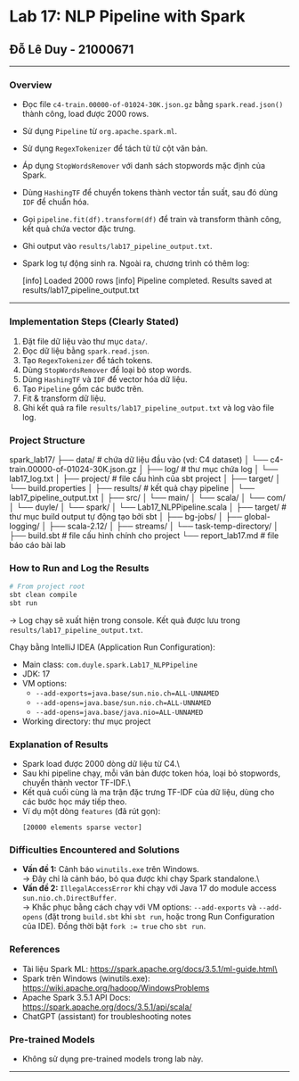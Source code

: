 # Lab 17: NLP Pipeline with Spark

## Đỗ Lê Duy - 21000671
  ---
  
  ### Overview
  
  - Đọc file `c4-train.00000-of-01024-30K.json.gz` bằng
    `spark.read.json()` thành công, load được 2000 rows.
  
  - Sử dụng `Pipeline` từ `org.apache.spark.ml`.
  
  - Sử dụng `RegexTokenizer` để tách từ từ cột văn bản.
  
  - Áp dụng `StopWordsRemover` với danh sách stopwords mặc định của
    Spark.
  
  - Dùng `HashingTF` để chuyển tokens thành vector tần suất, sau đó
    dùng `IDF` để chuẩn hóa.
  
  - Gọi `pipeline.fit(df).transform(df)` để train và transform thành công, kết quả chứa
    vector đặc trưng.
  
  - Ghi output vào `results/lab17_pipeline_output.txt`.
  
  - Spark log tự động sinh ra. Ngoài ra, chương trình có thêm log:
  
    [info] Loaded 2000 rows
    [info] Pipeline completed. Results saved at results/lab17_pipeline_output.txt
  
  ---
  
  ### Implementation Steps (Clearly Stated)
  
  1.  Đặt file dữ liệu vào thư mục `data/`.
  2.  Đọc dữ liệu bằng `spark.read.json`.
  3.  Tạo `RegexTokenizer` để tách tokens.
  4.  Dùng `StopWordsRemover` để loại bỏ stop words.
  5.  Dùng `HashingTF` và `IDF` để vector hóa dữ liệu.
  6.  Tạo `Pipeline` gồm các bước trên.
  7.  Fit & transform dữ liệu.
  8.  Ghi kết quả ra file `results/lab17_pipeline_output.txt` và log vào file log.
  
  ### Project Structure
  
  spark_lab17/
  ├── data/ # chứa dữ liệu đầu vào (vd: C4 dataset)
  │ └── c4-train.00000-of-01024-30K.json.gz
  │
  ├── log/ # thư mục chứa log
  │ └── lab17_log.txt
  │
  ├── project/ # file cấu hình của sbt project
  │ ├── target/
  │ └── build.properties
  │
  ├── results/ # kết quả chạy pipeline
  │ └── lab17_pipeline_output.txt
  │
  ├── src/
  │ └── main/
  │   └── scala/
  │       └── com/
  │           └── duyle/
  │               └── spark/
  │                   └── Lab17_NLPPipeline.scala
  │
  ├── target/ # thư mục build output tự động tạo bởi sbt
  │ ├── bg-jobs/
  │ ├── global-logging/
  │ ├── scala-2.12/
  │ ├── streams/
  │ └── task-temp-directory/
  │
  ├── build.sbt # file cấu hình chính cho project
  └── report_lab17.md # file báo cáo bài lab
  
  ### How to Run and Log the Results
  
  ```bash
  # From project root
  sbt clean compile
  sbt run
  ```
  
  → Log chạy sẽ xuất hiện trong console. Kết quả được lưu trong
  `results/lab17_pipeline_output.txt`.
  
  Chạy bằng IntelliJ IDEA (Application Run Configuration):
  - Main class: `com.duyle.spark.Lab17_NLPPipeline`
  - JDK: 17
  - VM options:
    - `--add-exports=java.base/sun.nio.ch=ALL-UNNAMED`
    - `--add-opens=java.base/sun.nio.ch=ALL-UNNAMED`
    - `--add-opens=java.base/java.nio=ALL-UNNAMED`
  - Working directory: thư mục project
  
  ### Explanation of Results
  
  - Spark load được 2000 dòng dữ liệu từ C4.\
  - Sau khi pipeline chạy, mỗi văn bản được token hóa, loại bỏ
    stopwords, chuyển thành vector TF-IDF.\
  - Kết quả cuối cùng là ma trận đặc trưng TF-IDF của dữ liệu, dùng
    cho các bước học máy tiếp theo.
  - Ví dụ một dòng `features` (đã rút gọn):
    ```
    [20000 elements sparse vector]
    ```
  
  ### Difficulties Encountered and Solutions
  
  - **Vấn đề 1:** Cảnh báo `winutils.exe` trên Windows.\
    → Đây chỉ là cảnh báo, bỏ qua được khi chạy Spark
    standalone.\
  - **Vấn đề 2:** `IllegalAccessError` khi chạy với Java 17 do module access `sun.nio.ch.DirectBuffer`.\
    → Khắc phục bằng cách chạy với VM options: `--add-exports` và `--add-opens` (đặt trong `build.sbt` khi `sbt run`, hoặc trong Run Configuration của IDE). Đồng thời bật `fork := true` cho `sbt run`.

  
  ### References
  
  - Tài liệu Spark ML:
    https://spark.apache.org/docs/3.5.1/ml-guide.html\
  - Spark trên Windows (winutils.exe):
    https://wiki.apache.org/hadoop/WindowsProblems
  - Apache Spark 3.5.1 API Docs: https://spark.apache.org/docs/3.5.1/api/scala/
  - ChatGPT (assistant) for troubleshooting notes
  
  ### Pre-trained Models
  
  - Không sử dụng pre-trained models trong lab này.
  
  ---
